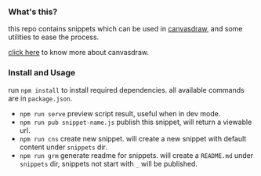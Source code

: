 ### What's this?
this repo contains snippets which can be used in [canvasdraw](https://canvasdraw.limboy.me/), and some utilities to ease the process.

[click here](https://github.com/limboy/canvasdraw) to know more about canvasdraw.

### Install and Usage
run `npm install` to install required dependencies. all available commands are in `package.json`.

- `npm run serve` preview script result, useful when in dev mode.
- `npm run pub snippet-name.js` publish this snippet, will return a viewable url.
- `npm run cns` create new snippet. will create a new snippet with default content under `snippets` dir.
- `npm run grm` generate readme for snippets. will create a `README.md` under `snippets` dir, snippets not start with `_` will be published.